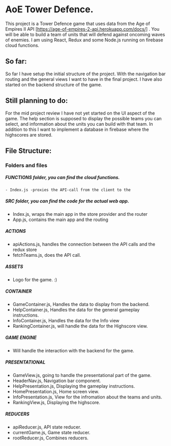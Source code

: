 # AoE Tower Defence.

This project is a Tower Defence game that uses data from the Age of Empires II API [https://age-of-empires-2-api.herokuapp.com/docs/] . 
You will be able to build a team of units that will defend against oncoming waves of enemies.
I am using React, Redux and some Node.js running on firebase cloud functions.


## So far:
So far I have setup the initial structure of the project. With the navigation bar routing and the general views I want to have in the final project. I have also started on the backend structure of the game.

## Still planning to do:
For the mid project review I have not yet started on the UI aspect of the game. The help section is supposed to display the possible teams you can select, and information about the units you can build with that team. In addition to this I want to implement a database in firebase where the highscores are stored.

## File Structure:

### Folders and files
##### FUNCTIONS folder, you can find the cloud functions. 
    - Index.js -proxies the API-call from the client to the 
    
##### SRC folder, you can find the code for the actual web app. 
   - Index.js, wraps the main app in the store provider and the router
   - App.js, contains the main app and the routing
##### ACTIONS
   - apiActions.js, handles the connection between the API calls and the redux store
   - fetchTeams.js, does the API call.
##### ASSETS
   - Logo for the game. :)
##### CONTAINER
   - GameContainer.js, Handles the data to display from the backend.
   - HelpContainer.js, Handles the data for the general gameplay instructions.
   - InfoContainer.js, Handles the data for the Info view
   - RankingContainer.js, will handle the data for the Highscore view.
##### GAME ENGINE
   - Will handle the interaction with the backend for the game.
##### PRESENTATIONAL
   - GameView.js, going to handle the presentational part of the game.
   - HeaderNav.js, Navigation bar component.
   - HelpPresentation.js, Displaying the gameplay instructions.
   - HomePresentation.js, Home screen view.
   - InfoPresentation.js, View for the infromation about the teams and units.
   - RankingView.js, Displaying the highscore.

##### REDUCERS
   - apiReducer.js, API state reducer.
   - currentGame.js, Game state reducer.
   - rootReducer.js, Combines reducers. 
  
  
